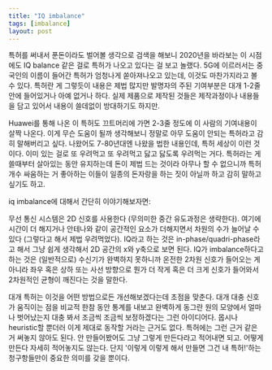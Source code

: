```yaml
---
title: "IQ imbalance"
tags: [imbalance]
layout: post
---
```


특허를 써내서 푼돈이라도 벌어볼 생각으로 검색을 해보니 2020년을 바라보는 이 시점에도 IQ balance 같은 걸로 특허가 나오고 있다는 걸 보고 놀랬다. 5G에 이르러서는 중국인의 이름이 들어간 특허가 엄청나게 쏟아져나오고 있는데, 이것도 마찬가지라고 볼 수 있다. 특허란 게 그렇듯이 내용은 제법 많지만 발명자의 주된 기여부분은 대개 1-2줄 안에 들어있거나 아예 없거나 하다. 실제 제품으로 제작된 것들은 제작과정이나 내용들을 담고 있어서 내용이 쓸데없이 방대하기도 하지만.

Huawei를 통해 나온 이 특허도 끄트머리에 가면 2-3줄 정도에 이 사람의 기여내용이 살짝 나온다. 이게 무슨 도움이 될까 생각해보니 정말로 아무 도움이 안되는 특허라고 감히 말해버리고 싶다. 나왔어도 7-80년대엔 나왔을 법한 내용인데, 특허 세상이 이런 것이다. 이미 있는 걸로 또 우려먹고 또 우려먹고 닳고 닳도록 우려먹는 거다. 특허라는 게 쓸때부터 살아있는 동안 유지하는데 돈이 제법 드는 것이라 아무나 할 수 없으니까 특허 개수 싸움하는 거 좋아하는 이들이 일종의 돈자랑을 하는 짓이 아닐까 하고 감히 말하고 싶기도 하고. 

iq imbalance에 대해서 간단히 이야기해보자면:

무선 통신 시스템은 2D 신호를 사용한다 (무의미한 중간 유도과정은 생략한다). 여기에 시간이 더 해지거나 안테나와 같이 공간적인 요소가 더해지면서 차원의 수가 늘어날 수 있다 (그렇다고 해서 제법 우려먹었다). IQ라고 하는 것은 in-phase/quadri-phase라고 해서 그냥 쉽게 생각해서 2D 공간의 x와 y축으로 보면 된다. IQ가 imbalance하다고 하는 것은 (일반적으로) 수신기가 완벽하지 못하니까 온전한 2차원 신호가 들어오는 게 아니라 좌우 혹은 상하 또는 사선 방향으로 뭔가 더 작게 혹은 더 크게 신호가 들어와서 2차원적인 균형이 깨진다는 것을 말한다.

대개 특허는 이것을 어떤 방법으로든 개선해보겠다는데 초점을 맞춘다. 대개 대충 신호가 움직이는 점을 비교적 한참 동안 통계를 내보고 완벽하게 동그란 원의 모양에서 얼마나 벗어났는지 대충 봐서 조금씩 조금씩 보정하겠다는 그런 아이디어다. 몹시나 heuristic할 뿐더러 이게 제대로 동작할 거라는 근거도 없다. 특허에는 그런 근거 같은 거 써놓지 않아도 된다. 안 만들어봤어도 그냥 그렇게 만든다라고 적어내면 되고. 어떻게 만든다 자세히 적어놓지도 않는다. 단지 '이렇게 이렇게 해서 만들면 그건 내 특허!'하는 청구항들만이 중요한 의미를 갖을 뿐이다. 

